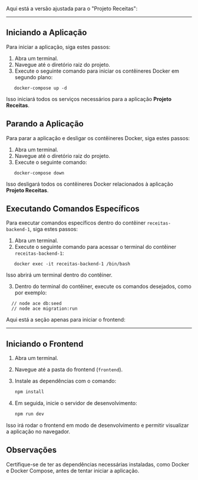 Aqui está a versão ajustada para o "Projeto Receitas":

---

## Iniciando a Aplicação

Para iniciar a aplicação, siga estes passos:

1. Abra um terminal.
2. Navegue até o diretório raiz do projeto.
3. Execute o seguinte comando para iniciar os contêineres Docker em segundo plano:

```
   docker-compose up -d
```

Isso iniciará todos os serviços necessários para a aplicação **Projeto Receitas**.

## Parando a Aplicação

Para parar a aplicação e desligar os contêineres Docker, siga estes passos:

1. Abra um terminal.
2. Navegue até o diretório raiz do projeto.
3. Execute o seguinte comando:

```
   docker-compose down
```

Isso desligará todos os contêineres Docker relacionados à aplicação **Projeto Receitas**.

## Executando Comandos Específicos

Para executar comandos específicos dentro do contêiner `receitas-backend-1`, siga estes passos:

1. Abra um terminal.
2. Execute o seguinte comando para acessar o terminal do contêiner `receitas-backend-1`:

```
   docker exec -it receitas-backend-1 /bin/bash
```

Isso abrirá um terminal dentro do contêiner.

3. Dentro do terminal do contêiner, execute os comandos desejados, como por exemplo:

```
  // node ace db:seed
  // node ace migration:run
```
Aqui está a seção apenas para iniciar o frontend:

---

## Iniciando o Frontend

1. Abra um terminal.
2. Navegue até a pasta do frontend (`frontend`).
3. Instale as dependências com o comando:

   ```bash
   npm install
   ```

4. Em seguida, inicie o servidor de desenvolvimento:

   ```bash
   npm run dev
   ```

Isso irá rodar o frontend em modo de desenvolvimento e permitir visualizar a aplicação no navegador.

## Observações

Certifique-se de ter as dependências necessárias instaladas, como Docker e Docker Compose, antes de tentar iniciar a aplicação.
